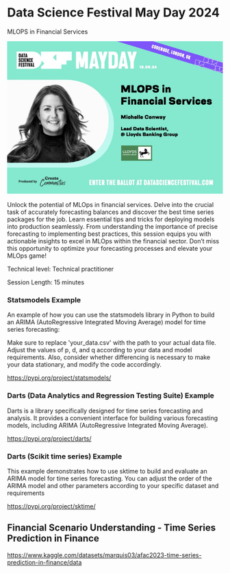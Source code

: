 # Data Science Festival May Day 2024

MLOPS in Financial Services

![speaker_flyer.jpg](docs%2Fspeaker_flyer.jpg)

Unlock the potential of MLOps in financial services. Delve into the crucial task of accurately forecasting balances and discover the best time series packages for the job. Learn essential tips and tricks for deploying models into production seamlessly. From understanding the importance of precise forecasting to implementing best practices, this session equips you with actionable insights to excel in MLOps within the financial sector. Don’t miss this opportunity to optimize your forecasting processes and elevate your MLOps game!

Technical level: Technical practitioner

Session Length: 15 minutes

### Statsmodels Example

An example of how you can use the statsmodels library in Python to 
build an ARIMA (AutoRegressive Integrated Moving Average) model for 
time series forecasting:
 
Make sure to replace 'your_data.csv' with the path to your actual data file. 
Adjust the values of p, d, and q according to your data and model requirements.
Also, consider whether differencing is necessary to make your data stationary,
and modify the code accordingly.

https://pypi.org/project/statsmodels/

### Darts (Data Analytics and Regression Testing Suite) Example

Darts is a library specifically designed for time series forecasting and 
analysis. It provides a convenient interface for building various 
forecasting models, including ARIMA (AutoRegressive Integrated Moving Average). 

https://pypi.org/project/darts/

### Darts (Scikit time series) Example

This example demonstrates how to use sktime to build and evaluate an ARIMA model for time series forecasting. You can adjust the order of the ARIMA model and other parameters according to your specific dataset and requirements

https://pypi.org/project/sktime/

## Financial Scenario Understanding - Time Series Prediction in Finance

https://www.kaggle.com/datasets/marquis03/afac2023-time-series-prediction-in-finance/data
